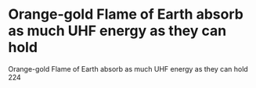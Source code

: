 # Orange-gold Flame of Earth absorb as much UHF energy as they can hold

Orange-gold Flame of Earth absorb as much UHF energy as they can hold
224